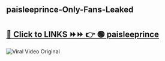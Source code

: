 
 ## paisleeprince-Only-Fans-Leaked

# <h2><a href="https://clipsfans.com/paisleeprince&ref=git">🔗 Click to LINKS ⏩⏩ 👉 🟢 paisleeprince </a></h2>

<a href="https://clipsfans.com/paisleeprince&ref=git" rel="nofollow" data-target="animated-image.originalLink"><img src="https://i.ibb.co.com/xMMVF88/686577567.gif" alt="Viral Video Original" style="max-width: 100%; display: inline-block;" data-target="animated-image.originalImage"></a>
